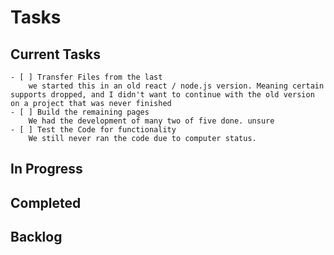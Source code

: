 # Tasks

## Current Tasks
    - [ ] Transfer Files from the last 
        we started this in an old react / node.js version. Meaning certain supports dropped, and I didn't want to continue with the old version on a project that was never finished
    - [ ] Build the remaining pages
        We had the development of many two of five done. unsure
    - [ ] Test the Code for functionality 
        We still never ran the code due to computer status.

## In Progress
    

## Completed

## Backlog
